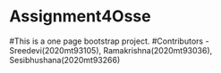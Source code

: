 # Assignment4Osse
#This is a one page bootstrap project.
#Contributors - Sreedevi(2020mt93105), Ramakrishna(2020mt93036), Sesibhushana(2020mt93266)
